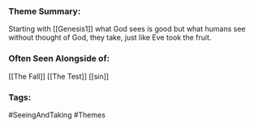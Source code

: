 ### Theme Summary:
Starting with [[Genesis1]] what God sees is good but what humans see without thought of God, they take, just like Eve took the fruit.

### Often Seen Alongside of:
[[The Fall]] 
[[The Test]]
[[sin]]
### Tags:
#SeeingAndTaking  #Themes 
